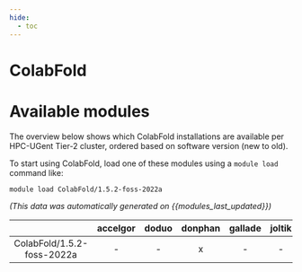 ```yaml
---
hide:
  - toc
---
```


ColabFold
=========

# Available modules


The overview below shows which ColabFold installations are available per HPC-UGent Tier-2 cluster, ordered based on software version (new to old).

To start using ColabFold, load one of these modules using a `module load` command like:

```shell
module load ColabFold/1.5.2-foss-2022a
```

*(This data was automatically generated on {{modules_last_updated}})*  

| |accelgor|doduo|donphan|gallade|joltik|shinx|
| :---: | :---: | :---: | :---: | :---: | :---: | :---: |
|ColabFold/1.5.2-foss-2022a|-|-|x|-|-|-|
